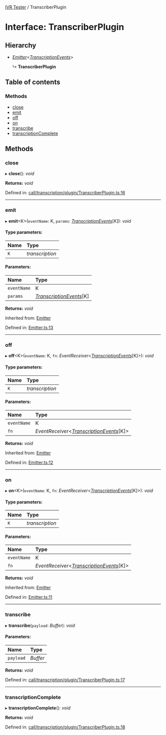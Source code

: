 [IVR Tester](../README.md) / TranscriberPlugin

# Interface: TranscriberPlugin

## Hierarchy

* [*Emitter*](emitter.md)<[*TranscriptionEvents*](../README.md#transcriptionevents)\>

  ↳ **TranscriberPlugin**

## Table of contents

### Methods

- [close](transcriberplugin.md#close)
- [emit](transcriberplugin.md#emit)
- [off](transcriberplugin.md#off)
- [on](transcriberplugin.md#on)
- [transcribe](transcriberplugin.md#transcribe)
- [transcriptionComplete](transcriberplugin.md#transcriptioncomplete)

## Methods

### close

▸ **close**(): *void*

**Returns:** *void*

Defined in: [call/transcription/plugin/TranscriberPlugin.ts:16](https://github.com/SketchingDev/ivr-tester/blob/4fcf579/packages/ivr-tester/src/call/transcription/plugin/TranscriberPlugin.ts#L16)

___

### emit

▸ **emit**<K\>(`eventName`: K, `params`: [*TranscriptionEvents*](../README.md#transcriptionevents)[K]): *void*

#### Type parameters:

Name | Type |
:------ | :------ |
`K` | *transcription* |

#### Parameters:

Name | Type |
:------ | :------ |
`eventName` | K |
`params` | [*TranscriptionEvents*](../README.md#transcriptionevents)[K] |

**Returns:** *void*

Inherited from: [Emitter](emitter.md)

Defined in: [Emitter.ts:13](https://github.com/SketchingDev/ivr-tester/blob/4fcf579/packages/ivr-tester/src/Emitter.ts#L13)

___

### off

▸ **off**<K\>(`eventName`: K, `fn`: *EventReceiver*<[*TranscriptionEvents*](../README.md#transcriptionevents)[K]\>): *void*

#### Type parameters:

Name | Type |
:------ | :------ |
`K` | *transcription* |

#### Parameters:

Name | Type |
:------ | :------ |
`eventName` | K |
`fn` | *EventReceiver*<[*TranscriptionEvents*](../README.md#transcriptionevents)[K]\> |

**Returns:** *void*

Inherited from: [Emitter](emitter.md)

Defined in: [Emitter.ts:12](https://github.com/SketchingDev/ivr-tester/blob/4fcf579/packages/ivr-tester/src/Emitter.ts#L12)

___

### on

▸ **on**<K\>(`eventName`: K, `fn`: *EventReceiver*<[*TranscriptionEvents*](../README.md#transcriptionevents)[K]\>): *void*

#### Type parameters:

Name | Type |
:------ | :------ |
`K` | *transcription* |

#### Parameters:

Name | Type |
:------ | :------ |
`eventName` | K |
`fn` | *EventReceiver*<[*TranscriptionEvents*](../README.md#transcriptionevents)[K]\> |

**Returns:** *void*

Inherited from: [Emitter](emitter.md)

Defined in: [Emitter.ts:11](https://github.com/SketchingDev/ivr-tester/blob/4fcf579/packages/ivr-tester/src/Emitter.ts#L11)

___

### transcribe

▸ **transcribe**(`payload`: *Buffer*): *void*

#### Parameters:

Name | Type |
:------ | :------ |
`payload` | *Buffer* |

**Returns:** *void*

Defined in: [call/transcription/plugin/TranscriberPlugin.ts:17](https://github.com/SketchingDev/ivr-tester/blob/4fcf579/packages/ivr-tester/src/call/transcription/plugin/TranscriberPlugin.ts#L17)

___

### transcriptionComplete

▸ **transcriptionComplete**(): *void*

**Returns:** *void*

Defined in: [call/transcription/plugin/TranscriberPlugin.ts:18](https://github.com/SketchingDev/ivr-tester/blob/4fcf579/packages/ivr-tester/src/call/transcription/plugin/TranscriberPlugin.ts#L18)
